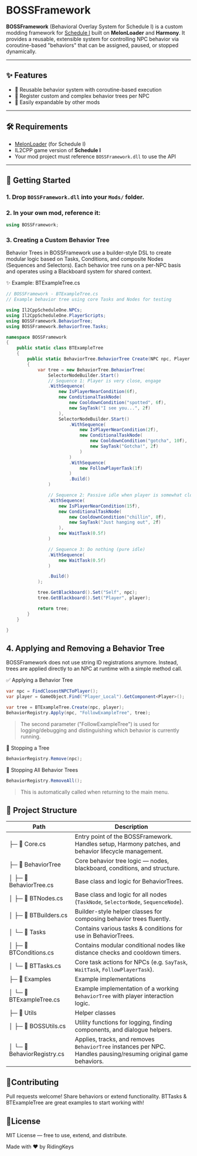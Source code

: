 # BOSSFramework

**BOSSFramework** (Behavioral Overlay System for Schedule I) is a custom modding framework for [Schedule I](https://store.steampowered.com/app/2585950/Schedule_1/) built on **MelonLoader** and **Harmony**. It provides a reusable, extensible system for controlling NPC behavior via coroutine-based "behaviors" that can be assigned, paused, or stopped dynamically.

---

## ✨ Features

- 🔁 Reusable behavior system with coroutine-based execution
- 🧠 Register custom and complex behavior trees per NPC
- 🔧 Easily expandable by other mods

---

## 🛠 Requirements

- [MelonLoader](https://melonwiki.xyz/#/) (for Schedule I)
- IL2CPP game version of **Schedule I**
- Your mod project must reference `BOSSFramework.dll` to use the API

---

## 🚀 Getting Started

### 1. Drop `BOSSFramework.dll` into your `Mods/` folder.

### 2. In your own mod, reference it:

```csharp
using BOSSFramework;
```

### 3. Creating a Custom Behavior Tree
Behavior Trees in BOSSFramework use a builder-style DSL to create modular logic based on Tasks, Conditions, and composite Nodes (Sequences and Selectors). Each behavior tree runs on a per-NPC basis and operates using a Blackboard system for shared context.

✨ Example: BTExampleTree.cs
```csharp
// BOSSFramework - BTExampleTree.cs
// Example behavior tree using core Tasks and Nodes for testing

using Il2CppScheduleOne.NPCs;
using Il2CppScheduleOne.PlayerScripts;
using BOSSFramework.BehaviorTree;
using BOSSFramework.BehaviorTree.Tasks;

namespace BOSSFramework
{
    public static class BTExampleTree
    {
        public static BehaviorTree.BehaviorTree Create(NPC npc, Player player)
        {
            var tree = new BehaviorTree.BehaviorTree(
                SelectorNodeBuilder.Start()
                // Sequence 1: Player is very close, engage
                .WithSequence(
                    new IsPlayerNearCondition(6f),
                    new ConditionalTaskNode(
                        new CooldownCondition("spotted", 6f),
                        new SayTask("I see you...", 2f)
                    ),
                    SelectorNodeBuilder.Start()
                        .WithSequence(
                            new IsPlayerNearCondition(2f),
                            new ConditionalTaskNode(
                                new CooldownCondition("gotcha", 10f),
                                new SayTask("Gotcha!", 2f)
                            )
                        )
                        .WithSequence(
                            new FollowPlayerTask(1f)
                        )
                        .Build()
                )

                // Sequence 2: Passive idle when player is somewhat close
                .WithSequence(
                    new IsPlayerNearCondition(15f),
                    new ConditionalTaskNode(
                        new CooldownCondition("chillin", 8f),
                        new SayTask("Just hanging out", 2f)
                    ),
                    new WaitTask(0.5f)
                )

                // Sequence 3: Do nothing (pure idle)
                .WithSequence(
                    new WaitTask(0.5f)
                )

                .Build()
            );

            tree.GetBlackboard().Set("Self", npc);
            tree.GetBlackboard().Set("Player", player);

            return tree;
        }
    }

}
```

## 4. Applying and Removing a Behavior Tree
BOSSFramework does not use string ID registrations anymore. Instead, trees are applied directly to an NPC at runtime with a simple method call.

✅ Applying a Behavior Tree
```csharp
var npc = FindClosestNPCToPlayer();
var player = GameObject.Find("Player_Local").GetComponent<Player>();

var tree = BTExampleTree.Create(npc, player);
BehaviorRegistry.Apply(npc, "FollowExampleTree", tree);
```
>The second parameter ("FollowExampleTree") is used for logging/debugging and distinguishing which behavior is currently running.

🛑 Stopping a Tree
```csharp
BehaviorRegistry.Remove(npc);
```
🔁 Stopping All Behavior Trees
```csharp
BehaviorRegistry.RemoveAll();
```
>This is automatically called when returning to the main menu.

## 📁 Project Structure

| Path | Description |
|------|-------------|
|├─ 📄 Core.cs | Entry point of the BOSSFramework. Handles setup, Harmony patches, and behavior lifecycle management. |
|├─ 📁 BehaviorTree | Core behavior tree logic — nodes, blackboard, conditions, and structure. |
|│  ├─ 📄 BehaviorTree.cs | Base class and logic for BehaviorTrees. |
|│  ├─ 📄 BTNodes.cs | Base class and logic for all nodes (`TaskNode`, `SelectorNode`, `SequenceNode`). |
|│  ├─ 📄 BTBuilders.cs | Builder-style helper classes for composing behavior trees fluently. |
|│  └─ 📁 Tasks | Contains various tasks & conditions for use in BehaviorTrees. |
|│     ├─ 📄 BTConditions.cs | Contains modular conditional nodes like distance checks and cooldown timers. |
|│     └─ 📄 BTTasks.cs | Core task actions for NPCs (e.g. `SayTask`, `WaitTask`, `FollowPlayerTask`). |
|├─ 📁 Examples| Example implementations |
|│  └─ 📄 BTExampleTree.cs | Example implementation of a working `BehaviorTree` with player interaction logic. |
|├─ 📁 Utils| Helper classes |
|│  ├─ 📄 BOSSUtils.cs | Utility functions for logging, finding components, and dialogue helpers. |
|│  └─ 📄 BehaviorRegistry.cs | Applies, tracks, and removes `BehaviorTree` instances per NPC. Handles pausing/resuming original game behaviors. |



## 🤝Contributing

Pull requests welcome! Share behaviors or extend functionality. BTTasks & BTExampleTree are great examples to start working with!

## 📄License

MIT License — free to use, extend, and distribute.

Made with ❤️ by RidingKeys
